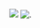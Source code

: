
![](https://media1.tenor.com/m/igTu7EHXG4cAAAAd/xxx.gif)
![.](https://media.tenor.com/hMdoXdfDTcEAAAAM/volkswagen-vw.gif)
